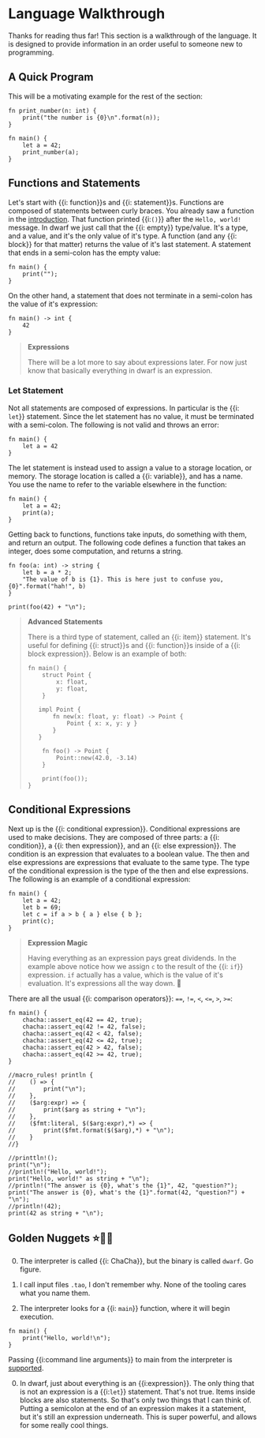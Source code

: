 # Language Walkthrough

Thanks for reading thus far!
This section is a walkthrough of the language.
It is designed to provide information in an order useful to someone new to programming.

## A Quick Program

This will be a motivating example for the rest of the section:

```dwarf
fn print_number(n: int) {
    print("the number is {0}\n".format(n));
}

fn main() {
    let a = 42;
    print_number(a);
}
```

## Functions and Statements

Let's start with {{i: function}}s and {{i: statement}}s.
Functions are composed of statements between curly braces.
You already saw a function in the [introduction](./introduction.md).
That function printed {{i:`()`}} after the `Hello, world!` message.
In dwarf we just call that the {{i: empty}} type/value.
It's a type, and a value, and it's the only value of it's type.
A function (and any {{i: block}} for that matter) returns the value of it's last statement.
A statement that ends in a semi-colon has the empty value:

```dwarf
fn main() {
    print("");
}
```

On the other hand, a statement that does not terminate in a semi-colon has the value of it's expression:

```dwarf
fn main() -> int {
    42
}
```

> **Expressions**
>
> There will be a lot more to say about expressions later.
> For now just know that basically everything in dwarf is an expression.

### Let Statement

Not all statements are composed of expressions.
In particular is the {{i: `let`}} statement.
Since the let statement has no value, it must be terminated with a semi-colon.
The following is not valid and throws an error:

```dwarf
fn main() {
    let a = 42
}
```

The let statement is instead used to assign a value to a storage location, or memory.
The storage location is called a {{i: variable}}, and has a name.
You use the name to refer to the variable elsewhere in the function:

```dwarf
fn main() {
    let a = 42;
    print(a);
}
```

Getting back to functions, functions take inputs, do something with them, and return an output.
The following code defines a function that takes an integer, does some computation, and returns a string.

```dwarf
fn foo(a: int) -> string {
    let b = a * 2;
    "The value of b is {1}. This is here just to confuse you, {0}".format("hah!", b)
}

print(foo(42) + "\n");
```


> **Advanced Statements**
>
> There is a third type of statement, called an {{i: item}} statement.
> It's useful for defining {{i: struct}}s and {{i: function}}s inside of a {{i: block expression}}.
> Below is an example of both:
> ```dwarf
> fn main() {
>     struct Point {
>         x: float,
>         y: float,
>     }
>
>    impl Point {
>        fn new(x: float, y: float) -> Point {
>            Point { x: x, y: y }
>        }
>    }
>
>     fn foo() -> Point {
>         Point::new(42.0, -3.14)
>     }
>
>     print(foo());
> }
> ```

## Conditional Expressions

Next up is the {{i: conditional expression}}.
Conditional expressions are used to make decisions.
They are composed of three parts: a {{i: condition}}, a {{i: then expression}}, and an {{i: else expression}}.
The condition is an expression that evaluates to a boolean value.
The then and else expressions are expressions that evaluate to the same type.
The type of the conditional expression is the type of the then and else expressions.
The following is an example of a conditional expression:

```dwarf
fn main() {
    let a = 42;
    let b = 69;
    let c = if a > b { a } else { b };
    print(c);
}
```

> **Expression Magic**
>
> Having everything as an expression pays great dividends.
> In the example above notice how we assign `c` to the result of the {{i: `if`}} expression.
> `if` actually has a value, which is the value of it's evaluation.
> It's expressions all the way down. 🥁

There are all the usual {{i: comparison operators}}: `==`, `!=`, `<`, `<=`, `>`, `>=`:

```dwarf
fn main() {
    chacha::assert_eq(42 == 42, true);
    chacha::assert_eq(42 != 42, false);
    chacha::assert_eq(42 < 42, false);
    chacha::assert_eq(42 <= 42, true);
    chacha::assert_eq(42 > 42, false);
    chacha::assert_eq(42 >= 42, true);
}
```

```dwarf
//macro_rules! println {
//    () => {
//        print("\n");
//    },
//    ($arg:expr) => {
//        print($arg as string + "\n");
//    },
//    ($fmt:literal, $($arg:expr),*) => {
//        print($fmt.format($($arg),*) + "\n");
//    }
//}

//printtln!();
print("\n");
//println!("Hello, world!");
print("Hello, world!" as string + "\n");
//println!("The answer is {0}, what's the {1}", 42, "question?");
print("The answer is {0}, what's the {1}".format(42, "question?") + "\n");
//println!(42);
print(42 as string + "\n");
```
## Golden Nuggets ⭐️🌟✨

0. The interpreter is called {{i: ChaCha}}, but the binary is called `dwarf`.
Go figure.

0. I call input files `.tao`, I don't remember why.
None of the tooling cares what you name them.

0. The interpreter looks for a {{i: `main`}} function, where it will begin execution.
```dwarf
fn main() {
    print("Hello, world!\n");
}
```
Passing {{i:command line arguments}} to main from the interpreter is [supported](./chacha.md#args).

0. In dwarf, just about everything is an {{i:expression}}.
The only thing that is not an expression is a {{i:`let`}} statement.
That's not true.
Items inside blocks are also statements.
So that's only two things that I can think of.
Putting a semicolon at the end of an expression makes it a statement, but it's still an expression underneath.
This is super powerful, and allows for some really cool things.
